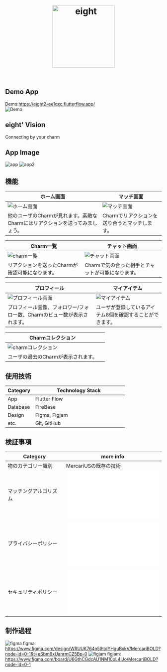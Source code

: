 <!-- header -->
<h1 align="center">
    <img src="https://storage.googleapis.com/flutterflow-io-6f20.appspot.com/teams/CHZs7LSoNO8ZEIbYf7UE/assets/x09bhggwo99a/eight.png" alt="eight" width="200" height="200" />
</h1>
<br>



## Demo App
Demo:https://eight2-ee1qxc.flutterflow.app/
<br>
![Demo](./img/eight_demo.png)


## eight' Vision
Connecting by your charm
<br>


## App Image
![app](./img/top1.png)
![app2](./img/top2.png)




## 機能
| ホーム画面 | マッチ画面 |
| ---- | ---- |
| ![ホーム画面](./img/pic5.png) | ![マッチ画面](./img/pic6.png) |
| 他のユーザのCharmが見れます。素敵なCharmにはリアクションを送ってみましょう。 | Charmでリアクションを送り合うとマッチします。 |

| Charm一覧 | チャット画面 |
| ---- | ---- |
| ![charm一覧](./img/pic4.png) | ![チャット画面](./img/chat.png) |
| リアクションを送ったCharmが確認可能になります。 | Charmで気の合った相手とチャットが可能になります。 |

| プロフィール | マイアイテム |
| ---- | ---- |
| ![プロフィール画面](./img/pic1.png) | ![マイアイテム](./img/item.png) |
| プロフィール画像、フォロワー/フォロー数、Charmのビュー数が表示されます。 | ユーザが登録しているアイテム8個を確認することができます。 |

| Charmコレクション |  |
| ---- | ---- |
| ![charmコレクション](./img/pic2.png) |  |
| ユーザの過去のCharmが表示されます。 |  |


## 使用技術
| Category          | Technology Stack                                     |
| ----------------- | --------------------------------------------------   |
| App　　           |  Flutter Flow　　　　　　　　　　　　                  |
| Database          | FireBase                                           |
| Design            | Figma, Figjam                                                |
| etc.              | Git, GitHub                                          |


## 検証事項
| Category | more info |
| -------- | ---------------- |
| 物のカテゴリー識別 | MercariUSの既存の技術 |
| マッチングアルゴリズム | ![機能検証](./Algorithm.md) |
| プライバシーポリシー | ![PrivacyPolicy](./PrivacyPolicy.md) |
| セキュリティポリシー | ![SecurityPolicy](./SecurityPolicy.md) |


## 制作過程
![figma](./img/figma.png)
figma: https://www.figma.com/design/WRUUK764n5IhtdYHguBxkV/MercariBOLD?node-id=0-1&t=eSbm6xUanrmCZ5Bp-0
![figjam](./img/figjam.png)
figjam: https://www.figma.com/board/U6GthCGdcAU1NM10oL4lJo/MercariBOLD?node-id=0-1